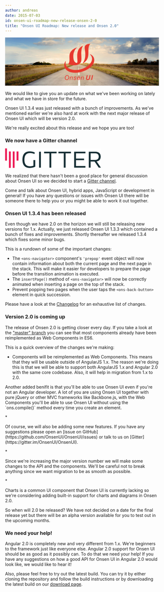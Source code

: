 ```yaml
---
author: andreas
date: 2015-07-03
id: onsen-ui-roadmap-new-release-onsen-2-0
title: "Onsen UI Roadmap: New release and Onsen 2.0"
---
```


![Onsen UI Theme Customization](/blog/content/images/2015/Jul/onsenui-roadmap.jpg)

We would like to give you an update on what we've been working on lately and what we have in store for the future.

Onsen UI 1.3.4 was just released with a bunch of improvements. As we've mentioned earlier we're also hard at work with the next major release of Onsen UI which will be version 2.0.

We're really excited about this release and we hope you are too!

### We now have a Gitter channel

![Gitter](/blog/content/images/2015/Jul/Gitter_logo.png)

We realized that there hasn't been a good place for general discussion about Onsen UI so we decided to start a [Gitter channel](https://gitter.im/OnsenUI/OnsenUI).

Come and talk about Onsen UI, hybrid apps, JavaScript or development in general! If you have any questions or issues with Onsen UI there will be someone there to help you or you might be able to work it out together.

### Onsen UI 1.3.4 has been released

Even though we have 2.0 on the horizon we will still be releasing new versions for 1.x. Actually, we just released Onsen UI 1.3.3 which contained a bunch of fixes and improvements. Shortly thereafter we released 1.3.4 which fixes some minor bugs.

This is a rundown of some of the important changes:

* The `<ons-navigator>` component's `'prepop'` event object will now contain information about both the current page and the next page in the stack. This will make it easier for developers to prepare the page before the transition animation is executed.
* The `insertPage()` method of `<ons-navigator>` will now be correctly animated when inserting a page on the top of the stack.
* Prevent popping two pages when the user taps the `<ons-back-button>` element in quick succession.

Please have a look at the [Changelog](https://github.com/OnsenUI/OnsenUI/blob/master/CHANGELOG.md) for an exhaustive list of changes.

### Version 2.0 is coming up

The release of Onsen 2.0 is getting closer every day. If you take a look at the ["master" branch](https://github.com/OnsenUI/OnsenUI/tree/master/core/elements) you can see that most components already have been reimplemented as Web Components in ES6.

This is a quick overview of the changes we're making:

* <p>
  Components will be reimplemented as Web Components. This means that they will be usable outside of AngularJS 1.x. The reason we're doing this is that we will be able to support both AngularJS 1.x and Angular 2.0 with the same core codebase. Also, it will help in migration from 1.x to 2.0.
</p>
<p>
  Another added benifit is that you'll be able to use Onsen UI even if you're not an Angular developer. A lot of you are using Onsen UI together with pure jQuery or other MVC frameworks like Backbone.js, with the Web Components you'll be able to use Onsen UI without using the `ons.compile()` method every time you create an element.
</p>
* <p>Of course, we will also be adding some new features. If you have any suggestions please open an [issue on GitHub](https://github.com/OnsenUI/OnsenUI/issues) or talk to us on [Gitter](https://gitter.im/OnsenUI/OnsenUI).</p>
* <p>Since we're increasing the major version number we will make some changes to the API and the components. We'll be careful not to break anything since we want migration to be as smooth as possible.</p>
* <p>Charts is a common UI component that Onsen UI is currently lacking so we're considering adding built-in support for charts and diagrams in Onsen 2.0.</p>

So when will 2.0 be released? We have not decided on a date for the final release yet but there will be an alpha version available for you to test out in the upcoming months.

### We need your help!

Angular 2.0 is completely new and very different from 1.x. We're beginners to the framework just like everyone else. Angular 2.0 support for Onsen UI should be as good as it possibly can. To do that we need your help! If you have any suggestions on how a good API for Onsen UI in Angular 2.0 would look like, we would like to hear it!

Also, please feel free to try out the latest build. You can try it by either cloning the repository and follow the build instructions or by downloading the latest build on our [download page](http://onsen.io/download.html#latest-build).
